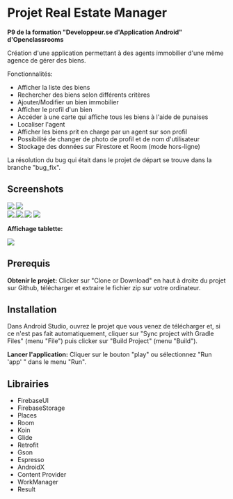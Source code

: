 # Projet Real Estate Manager
**P9 de la formation "Developpeur.se d'Application Android" d'Openclassrooms**

Création d'une application permettant à des agents immobilier d'une même agence de gérer des biens.

Fonctionnalités:
- Afficher la liste des biens
- Rechercher des biens selon différents critères
- Ajouter/Modifier un bien immobilier
- Afficher le profil d'un bien
- Accéder à une carte qui affiche tous les biens à l'aide de punaises
- Localiser l'agent
- Afficher les biens prit en charge par un agent sur son profil
- Possibilité de changer de photo de profil et de nom d'utilisateur
- Stockage des données sur Firestore et Room (mode hors-ligne)


La résolution du bug qui était dans le projet de départ se trouve dans la branche "bug_fix".

## Screenshots
![](screenshots/list_properties.png).![](screenshots/property_detail.png)  
![](screenshots/add_address.png).![](screenshots/main_info.png).![](screenshots/add_pictures.png)
![](screenshots/filter.png)

**Affichage tablette:**

![](screenshots/tablet.png)

## Prerequis
**Obtenir le projet:**
Clicker sur "Clone or Download" en haut à droite du projet sur Github, télécharger et extraire
le fichier zip sur votre ordinateur.

## Installation
Dans Android Studio, ouvrez le projet que vous venez de télécharger
et, si ce n'est pas fait automatiquement, cliquer sur "Sync project with Gradle Files" (menu "File")
puis clicker sur "Build Project" (menu "Build").

**Lancer l'application:** Cliquer sur le bouton "play" ou sélectionnez "Run 'app' " dans le menu "Run".

## Librairies

- FirebaseUI
- FirebaseStorage
- Places
- Room
- Koin
- Glide
- Retrofit
- Gson
- Espresso
- AndroidX
- Content Provider
- WorkManager
- Result



